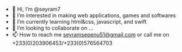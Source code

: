 - 👋 Hi, I’m @seyram7
- 👀 I’m interested in making web applications, games and softwares
- 🌱 I’m currently learning html&css, javascript, and swift
- 💞️ I’m looking to collaborate on ...
- 📫 How to reach me seyramsepenu51@gmail.com or call me on +233(0)203906453/+233(0)576564703

<!---
seyram7/seyram7 is a ✨ special ✨ repository because its `README.md` (this file) appears on your GitHub profile.
You can click the Preview link to take a look at your changes.
--->
